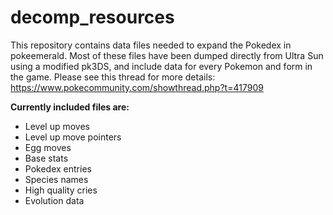 # decomp_resources

This repository contains data files needed to expand the Pokedex in pokeemerald. Most of these files have been dumped directly from Ultra Sun 
using a modified pk3DS, 
and include data for every Pokemon and form in the game. Please see this thread for more details: https://www.pokecommunity.com/showthread.php?t=417909


**Currently included files are:**


- Level up moves
- Level up move pointers
- Egg moves
- Base stats
- Pokedex entries
- Species names
- High quality cries
- Evolution data
